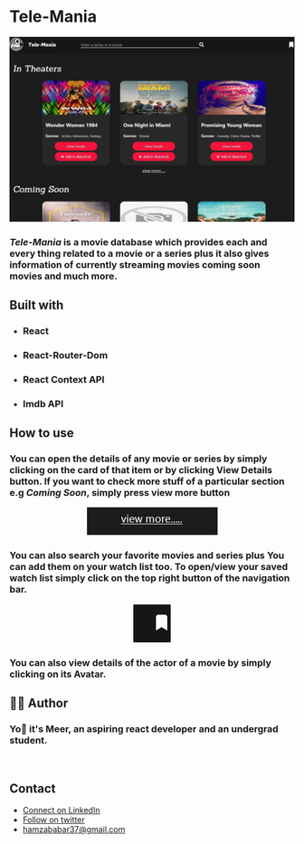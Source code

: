 # Tele-Mania

![something went wrong](./READMEImages/MainPage.jpg)

### *Tele-Mania* is a movie database which provides each and every thing related to a movie or a series plus it also gives information of  currently streaming movies coming soon movies and much more.
## Built with
   - ### React 
   - ### React-Router-Dom
   - ### React Context API
   - ### Imdb API

## How to use

### You can open the details of any movie or series by simply clicking on the card of that item or by clicking **View Details** button. If you want to check more stuff of a particular section e.g *Coming Soon*, simply press **view more** button 
<div align= "center" >

 ![something went wrong](./READMEImages/View-More.png) 
 
 </div>

### You can also search your favorite movies and series plus You can add them on your watch list too. To open/view your saved watch list simply click on the top right button of the navigation bar.  

<div align= "center" >

 ![something went wrong](./READMEImages/watchListButton.png) 
 
 </div>

 ### You can also view details of the actor of a movie by simply clicking on its Avatar.

## 👨‍💻 Author

### Yo👋 it's Meer, an aspiring react developer and an undergrad student. 
<br />

## Contact 
- [Connect on LinkedIn](https://www.linkedin.com/in/meerhamza1421/)
- [Follow on twitter](https://www.twitter.com/meerHamza1421)
- [hamzababar37@gmail.com](hamzababar37@gmail.com)
